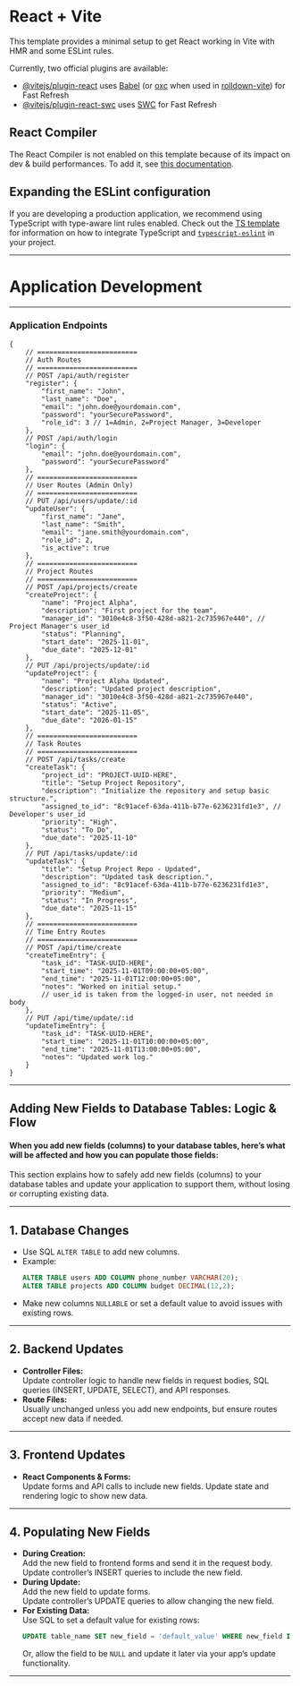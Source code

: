 # React + Vite

This template provides a minimal setup to get React working in Vite with HMR and some ESLint rules.

Currently, two official plugins are available:

- [@vitejs/plugin-react](https://github.com/vitejs/vite-plugin-react/blob/main/packages/plugin-react) uses [Babel](https://babeljs.io/) (or [oxc](https://oxc.rs) when used in [rolldown-vite](https://vite.dev/guide/rolldown)) for Fast Refresh
- [@vitejs/plugin-react-swc](https://github.com/vitejs/vite-plugin-react/blob/main/packages/plugin-react-swc) uses [SWC](https://swc.rs/) for Fast Refresh

## React Compiler

The React Compiler is not enabled on this template because of its impact on dev & build performances. To add it, see [this documentation](https://react.dev/learn/react-compiler/installation).

## Expanding the ESLint configuration

If you are developing a production application, we recommend using TypeScript with type-aware lint rules enabled. Check out the [TS template](https://github.com/vitejs/vite/tree/main/packages/create-vite/template-react-ts) for information on how to integrate TypeScript and [`typescript-eslint`](https://typescript-eslint.io) in your project.

---

# Application Development

---

### Application Endpoints

```
{
    // =========================
    // Auth Routes
    // =========================
    // POST /api/auth/register
    "register": {
        "first_name": "John",
        "last_name": "Doe",
        "email": "john.doe@yourdomain.com",
        "password": "yourSecurePassword",
        "role_id": 3 // 1=Admin, 2=Project Manager, 3=Developer
    },
    // POST /api/auth/login
    "login": {
        "email": "john.doe@yourdomain.com",
        "password": "yourSecurePassword"
    },
    // =========================
    // User Routes (Admin Only)
    // =========================
    // PUT /api/users/update/:id
    "updateUser": {
        "first_name": "Jane",
        "last_name": "Smith",
        "email": "jane.smith@yourdomain.com",
        "role_id": 2,
        "is_active": true
    },
    // =========================
    // Project Routes
    // =========================
    // POST /api/projects/create
    "createProject": {
        "name": "Project Alpha",
        "description": "First project for the team",
        "manager_id": "3010e4c8-3f50-428d-a821-2c735967e440", // Project Manager's user_id
        "status": "Planning",
        "start_date": "2025-11-01",
        "due_date": "2025-12-01"
    },
    // PUT /api/projects/update/:id
    "updateProject": {
        "name": "Project Alpha Updated",
        "description": "Updated project description",
        "manager_id": "3010e4c8-3f50-428d-a821-2c735967e440",
        "status": "Active",
        "start_date": "2025-11-05",
        "due_date": "2026-01-15"
    },
    // =========================
    // Task Routes
    // =========================
    // POST /api/tasks/create
    "createTask": {
        "project_id": "PROJECT-UUID-HERE",
        "title": "Setup Project Repository",
        "description": "Initialize the repository and setup basic structure.",
        "assigned_to_id": "8c91acef-63da-411b-b77e-6236231fd1e3", // Developer's user_id
        "priority": "High",
        "status": "To Do",
        "due_date": "2025-11-10"
    },
    // PUT /api/tasks/update/:id
    "updateTask": {
        "title": "Setup Project Repo - Updated",
        "description": "Updated task description.",
        "assigned_to_id": "8c91acef-63da-411b-b77e-6236231fd1e3",
        "priority": "Medium",
        "status": "In Progress",
        "due_date": "2025-11-15"
    },
    // =========================
    // Time Entry Routes
    // =========================
    // POST /api/time/create
    "createTimeEntry": {
        "task_id": "TASK-UUID-HERE",
        "start_time": "2025-11-01T09:00:00+05:00",
        "end_time": "2025-11-01T12:00:00+05:00",
        "notes": "Worked on initial setup."
        // user_id is taken from the logged-in user, not needed in body
    },
    // PUT /api/time/update/:id
    "updateTimeEntry": {
        "task_id": "TASK-UUID-HERE",
        "start_time": "2025-11-01T10:00:00+05:00",
        "end_time": "2025-11-01T13:00:00+05:00",
        "notes": "Updated work log."
    }
}
```
---

## Adding New Fields to Database Tables: Logic & Flow

#### When you add new fields (columns) to your database tables, here’s what will be affected and how you can populate those fields:

This section explains how to safely add new fields (columns) to your database tables and update your application to support them, without losing or corrupting existing data.

---

## 1. Database Changes

- Use SQL `ALTER TABLE` to add new columns.
- Example:
  ```sql
  ALTER TABLE users ADD COLUMN phone_number VARCHAR(20);
  ALTER TABLE projects ADD COLUMN budget DECIMAL(12,2);
  ```
- Make new columns `NULLABLE` or set a default value to avoid issues with existing rows.

---

## 2. Backend Updates

- **Controller Files:**  
  Update controller logic to handle new fields in request bodies, SQL queries (INSERT, UPDATE, SELECT), and API responses.
- **Route Files:**  
  Usually unchanged unless you add new endpoints, but ensure routes accept new data if needed.

---

## 3. Frontend Updates

- **React Components & Forms:**  
  Update forms and API calls to include new fields.
  Update state and rendering logic to show new data.

---

## 4. Populating New Fields

- **During Creation:**  
  Add the new field to frontend forms and send it in the request body.  
  Update controller’s INSERT queries to include the new field.
- **During Update:**  
  Add the new field to update forms.  
  Update controller’s UPDATE queries to allow changing the new field.
- **For Existing Data:**  
  Use SQL to set a default value for existing rows:
  ```sql
  UPDATE table_name SET new_field = 'default_value' WHERE new_field IS NULL;
  ```
  Or, allow the field to be `NULL` and update it later via your app’s update functionality.

---